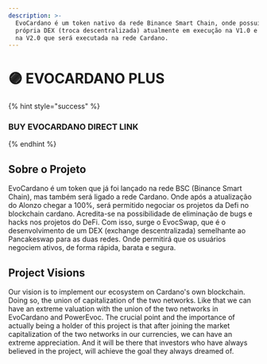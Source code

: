 ```yaml
---
description: >-
  EvoCardano é um token nativo da rede Binance Smart Chain, onde possui sua
  própria DEX (troca descentralizada) atualmente em execução na V1.0 e em breve
  na V2.0 que será executada na rede Cardano.
---
```


# 🟣 EVOCARDANO PLUS

{% hint style="success" %}
### **BUY EVOCARDANO** DIRECT LINK
{% endhint %}

## Sobre o Projeto

EvoCardano é um token que já foi lançado na rede BSC (Binance Smart Chain), mas também será ligado a rede Cardano. Onde após a atualização do Alonzo chegar a 100%, será permitido negociar os projetos da Defi no blockchain cardano. Acredita-se na possibilidade de eliminação de bugs e hacks nos projetos do DeFi. Com isso, surge o EvocSwap, que é o desenvolvimento de um DEX (exchange descentralizada) semelhante ao Pancakeswap para as duas redes. Onde permitirá que os usuários negociem ativos, de forma rápida, barata e segura.

&#x20;

## Project Visions

Our vision is to implement our ecosystem on Cardano's own blockchain. Doing so, the union of capitalization of the two networks. Like that we can have an extreme valuation with the union of the two networks in EvoCardano and PowerEvoc. The crucial point and the importance of actually being a holder of this project is that after joining the market capitalization of the two networks in our currencies, we can have an extreme appreciation. And it will be there that investors who have always believed in the project, will achieve the goal they always dreamed of.

